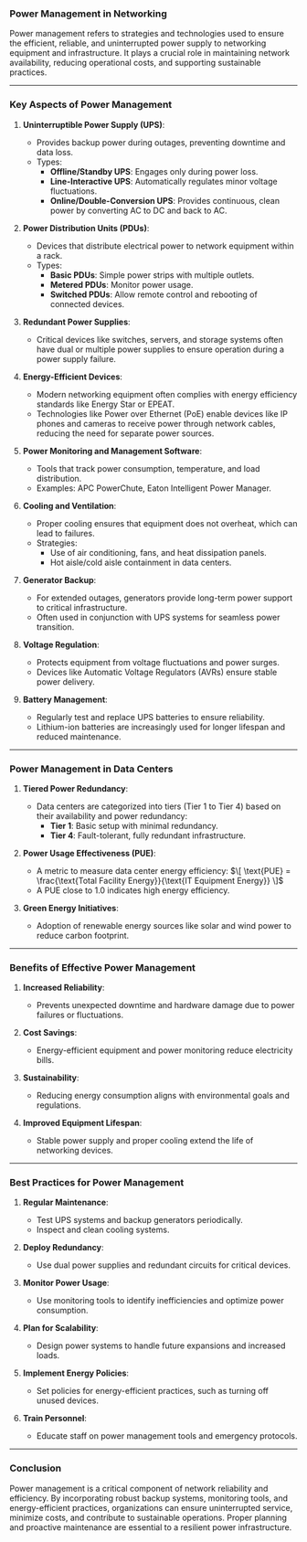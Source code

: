### **Power Management in Networking**

Power management refers to strategies and technologies used to ensure the efficient, reliable, and uninterrupted power supply to networking equipment and infrastructure. It plays a crucial role in maintaining network availability, reducing operational costs, and supporting sustainable practices.

---

### **Key Aspects of Power Management**

1. **Uninterruptible Power Supply (UPS)**:
   - Provides backup power during outages, preventing downtime and data loss.
   - Types:
     - **Offline/Standby UPS**: Engages only during power loss.
     - **Line-Interactive UPS**: Automatically regulates minor voltage fluctuations.
     - **Online/Double-Conversion UPS**: Provides continuous, clean power by converting AC to DC and back to AC.

2. **Power Distribution Units (PDUs)**:
   - Devices that distribute electrical power to network equipment within a rack.
   - Types:
     - **Basic PDUs**: Simple power strips with multiple outlets.
     - **Metered PDUs**: Monitor power usage.
     - **Switched PDUs**: Allow remote control and rebooting of connected devices.

3. **Redundant Power Supplies**:
   - Critical devices like switches, servers, and storage systems often have dual or multiple power supplies to ensure operation during a power supply failure.

4. **Energy-Efficient Devices**:
   - Modern networking equipment often complies with energy efficiency standards like Energy Star or EPEAT.
   - Technologies like Power over Ethernet (PoE) enable devices like IP phones and cameras to receive power through network cables, reducing the need for separate power sources.

5. **Power Monitoring and Management Software**:
   - Tools that track power consumption, temperature, and load distribution.
   - Examples: APC PowerChute, Eaton Intelligent Power Manager.

6. **Cooling and Ventilation**:
   - Proper cooling ensures that equipment does not overheat, which can lead to failures.
   - Strategies:
     - Use of air conditioning, fans, and heat dissipation panels.
     - Hot aisle/cold aisle containment in data centers.

7. **Generator Backup**:
   - For extended outages, generators provide long-term power support to critical infrastructure.
   - Often used in conjunction with UPS systems for seamless power transition.

8. **Voltage Regulation**:
   - Protects equipment from voltage fluctuations and power surges.
   - Devices like Automatic Voltage Regulators (AVRs) ensure stable power delivery.

9. **Battery Management**:
   - Regularly test and replace UPS batteries to ensure reliability.
   - Lithium-ion batteries are increasingly used for longer lifespan and reduced maintenance.

---

### **Power Management in Data Centers**

1. **Tiered Power Redundancy**:
   - Data centers are categorized into tiers (Tier 1 to Tier 4) based on their availability and power redundancy:
     - **Tier 1**: Basic setup with minimal redundancy.
     - **Tier 4**: Fault-tolerant, fully redundant infrastructure.

2. **Power Usage Effectiveness (PUE)**:
   - A metric to measure data center energy efficiency:
     $\[
     \text{PUE} = \frac{\text{Total Facility Energy}}{\text{IT Equipment Energy}}
     \]$
   - A PUE close to 1.0 indicates high energy efficiency.

3. **Green Energy Initiatives**:
   - Adoption of renewable energy sources like solar and wind power to reduce carbon footprint.

---

### **Benefits of Effective Power Management**

1. **Increased Reliability**:
   - Prevents unexpected downtime and hardware damage due to power failures or fluctuations.

2. **Cost Savings**:
   - Energy-efficient equipment and power monitoring reduce electricity bills.

3. **Sustainability**:
   - Reducing energy consumption aligns with environmental goals and regulations.

4. **Improved Equipment Lifespan**:
   - Stable power supply and proper cooling extend the life of networking devices.

---

### **Best Practices for Power Management**

1. **Regular Maintenance**:
   - Test UPS systems and backup generators periodically.
   - Inspect and clean cooling systems.

2. **Deploy Redundancy**:
   - Use dual power supplies and redundant circuits for critical devices.

3. **Monitor Power Usage**:
   - Use monitoring tools to identify inefficiencies and optimize power consumption.

4. **Plan for Scalability**:
   - Design power systems to handle future expansions and increased loads.

5. **Implement Energy Policies**:
   - Set policies for energy-efficient practices, such as turning off unused devices.

6. **Train Personnel**:
   - Educate staff on power management tools and emergency protocols.

---

### **Conclusion**

Power management is a critical component of network reliability and efficiency. By incorporating robust backup systems, monitoring tools, and energy-efficient practices, organizations can ensure uninterrupted service, minimize costs, and contribute to sustainable operations. Proper planning and proactive maintenance are essential to a resilient power infrastructure.
